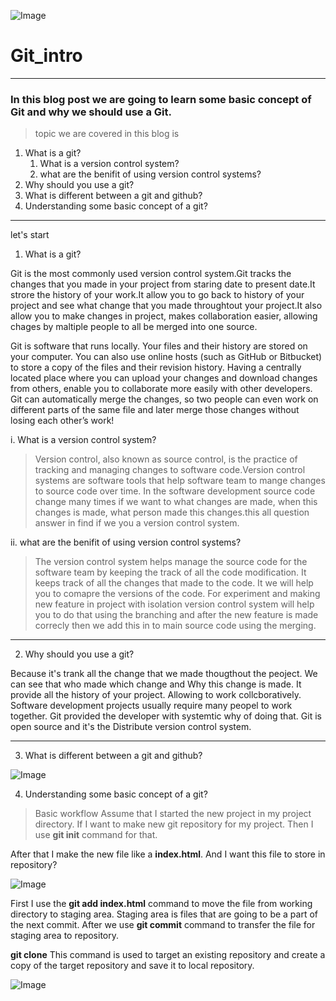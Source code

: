 ![Image](https://fedingo.com/wp-content/uploads/2021/03/git-clone-730x410.png)
# Git_intro
 ---
### In this blog post we are going to learn some basic concept of Git and why we should use a Git.

> topic we are covered in this blog is 
1. What is a git?
      1. What is a version control system?
      2. what are the benifit of using version control systems?
2. Why should you use a git?
3. What is different between a git and github?
4. Understanding some basic concept of a git?
---
let's start
1. What is a git?

Git is the most commonly used version control system.Git tracks the changes that you made in your project from staring date to present date.It strore the history of your work.It allow you to go back to history of your project and see what change that you made throughtout your project.It also allow you to make changes in project, makes collaboration easier, allowing chages by maltiple people to all be merged into one source.

Git is software that runs locally. Your files and their history are stored on your computer. You can also use online hosts (such as GitHub or Bitbucket) to store a copy of the files and their revision history. Having a centrally located place where you can upload your changes and download changes from others, enable you to collaborate more easily with other developers. Git can automatically merge the changes, so two people can even work on different parts of the same file and later merge those changes without losing each other’s work!

i. What is a version control system?

> Version control, also known as source control, is the practice of tracking and managing changes to software code.Version control systems are software tools that help software team to mange changes to source code over time.
In the software development source code change many times if we want to what changes are made, when this changes is made, what person made this changes.this all question answer in find if we you a version control system.

ii. what are the benifit of using version control systems?

> The version control system helps manage the source code for the software team by keeping the track of all the code modification.
> It keeps track of all the changes that made to the code.
> It we will help you to comapre the versions of the code.
> For experiment and making new feature in project with isolation version control system will help you to do that using the branching and after the new feature is made correcly then we add this in to main source code using the merging.

---

2. Why should you use a git?

Because it's trank all the change that we made thougthout the peoject. We can see that who made which change and Why this change is made. It provide all the history of your project.
Allowing to work collcboratively. Software development projects usually require many peopel to work together. Git provided the developer with systemtic why of doing that.
Git is open source and it's the Distribute version control system.

---

3. What is different between a git and github?

![Image](https://blog.devmountain.com/hs-fs/hubfs/Imported_Blog_Media/Gitvs_Github-1c-750x321-1.jpg?width=600&name=Gitvs_Github-1c-750x321-1.jpg)

4. Understanding some basic concept of a git?

> Basic workflow
  Assume that I started the new project in my project directory. If I want to make new git repository for my project.
  Then I use **git init** command for that.
  
  After that I make the new file like a **index.html**. And I want this file to store in repository?
  
  ![Image](https://miro.medium.com/max/673/1*MeoUmANEJmkpgFCGw6U_uQ.png)
  
  First I use the **git add index.html** command to move the file from working directory to staging area.
  Staging area is files that are going to be a part of the next commit.
  After we use **git commit** command to transfer the file for staging area to repository.
  
  **git clone**
  This command is used to target an existing repository and create a copy of the target repository and save it to     local repository.
  
![Image](https://bobbelderbos.com/assets/git-clone.png)
